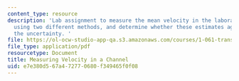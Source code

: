 ```yaml
---
content_type: resource
description: 'Lab assignment to measure the mean velocity in the laboratory flume
  using two different methods, and determine whether these estimates agree within
  the uncertainty. '
file: https://ol-ocw-studio-app-qa.s3.amazonaws.com/courses/1-061-transport-processes-in-the-environment-fall-2008/e7e380d567a472770680f349465f0f08_lab1velinchannel.pdf
file_type: application/pdf
resourcetype: Document
title: Measuring Velocity in a Channel
uid: e7e380d5-67a4-7277-0680-f349465f0f08
---
```

